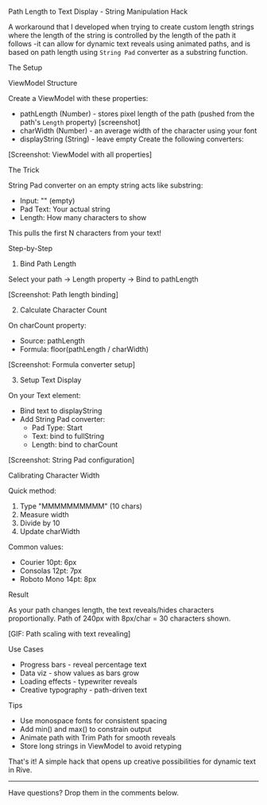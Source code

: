 Path Length to Text Display - String Manipulation Hack

  A workaround that I developed when trying to create custom length strings where the length of the string is controlled by the length of the path it follows -it can allow for dynamic text reveals using animated paths, and is based on path length using `String Pad`  converter as a substring function.

  The Setup

  ViewModel Structure

  Create a ViewModel with these properties:
  - pathLength (Number) - stores pixel length of the path (pushed from the path's `Length` property)
  [screenshot]
  - charWidth (Number) - an average width of the character using your font
  - displayString (String) - leave empty 
  Create the following converters:
  

  [Screenshot: ViewModel with all properties]

  The Trick

  String Pad converter on an empty string acts like substring:
  - Input: "" (empty)
  - Pad Text: Your actual string
  - Length: How many characters to show

  This pulls the first N characters from your text!

  Step-by-Step

  1. Bind Path Length

  Select your path → Length property → Bind to pathLength

  [Screenshot: Path length binding]

  2. Calculate Character Count

  On charCount property:
  - Source: pathLength
  - Formula: floor(pathLength / charWidth)

  [Screenshot: Formula converter setup]

  3. Setup Text Display

  On your Text element:
  - Bind text to displayString
  - Add String Pad converter:
    - Pad Type: Start
    - Text: bind to fullString
    - Length: bind to charCount

  [Screenshot: String Pad configuration]

  Calibrating Character Width

  Quick method:
  1. Type "MMMMMMMMMM" (10 chars)
  2. Measure width
  3. Divide by 10
  4. Update charWidth

  Common values:
  - Courier 10pt: 6px
  - Consolas 12pt: 7px
  - Roboto Mono 14pt: 8px

  Result

  As your path changes length, the text reveals/hides characters proportionally. Path of 240px with 8px/char = 30 characters shown.

  [GIF: Path scaling with text revealing]

  Use Cases

  - Progress bars - reveal percentage text
  - Data viz - show values as bars grow
  - Loading effects - typewriter reveals
  - Creative typography - path-driven text

  Tips

  - Use monospace fonts for consistent spacing
  - Add min() and max() to constrain output
  - Animate path with Trim Path for smooth reveals
  - Store long strings in ViewModel to avoid retyping

  That's it! A simple hack that opens up creative possibilities for dynamic text in Rive.

  ---
  Have questions? Drop them in the comments below.